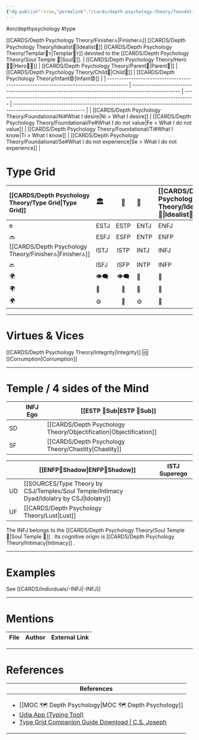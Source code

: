 ```yaml
---
{"dg-publish":true,"permalink":"/cards/depth-psychology-theory/foundational/infj/","created":"2023-01-05T15:50:12.666+01:00","updated":"2023-04-29T13:32:28.747+02:00"}
---
```


#on/depthpsychology  #type 

[[CARDS/Depth Psychology Theory/Finisher🔝\|Finisher🔝]] [[CARDS/Depth Psychology Theory/Idealist🦄\|Idealist🦄]] [[CARDS/Depth Psychology Theory/Templar🌠⚕️\|Templar🌠⚕️]] devoted to the [[CARDS/Depth Psychology Theory/Soul Temple 👥\|Soul👥]]. 
| [[CARDS/Depth Psychology Theory/Hero🦸‍♂️\|Hero🦸‍♂️]]                                                                          | [[CARDS/Depth Psychology Theory/Parent🤨\|Parent🤨]]                                                                                       | [[CARDS/Depth Psychology Theory/Child👼\|Child👼]]                                                                        | [[CARDS/Depth Psychology Theory/Infant😨\|Infant😨]]                                                                                                 |
| -------------------------------------------------------------------------------------- | -------------------------------------------------------------------------------------------------- | ---------------------------------------------------------------------------------- | ------------------------------------------------------------------------------------------------------------ |
| [[CARDS/Depth Psychology Theory/Foundational/Ni#What I desire\|Ni > What I desire]] | [[CARDS/Depth Psychology Theory/Foundational/Fe#What I do not value\|Fe > What I do not value]] | [[CARDS/Depth Psychology Theory/Foundational/Ti#What I know\|Ti > What I know]] | [[CARDS/Depth Psychology Theory/Foundational/Se#What I do not experience\|Se > What I do not experience]] |

# Type Grid 
| [[CARDS/Depth Psychology Theory/Type Grid\|Type Grid]]| <font size="4"> 🏛️</font> | <font size="4"> 🧰</font> | <font size="4"> 🔮</font> | <font size="4"> [[CARDS/Depth Psychology Theory/Idealist🦄\|Idealist🦄]]</font> | 💬 |💬| 💬 |
|:--------------------- |:------------------------- |:-------------------------:|:------------------------------------------------ |:------------------------- |:--------------------------- |:--------------------------- |:--------------------------- |
| 🔛                    | ESTJ                      |           ESTP            | ENTJ                                             | ENFJ                      | ➡️                          | 👋                          | 🏆                          |
| 🔜                    | ESFJ                      |    ESFP |ENTP                                   | ENFP                      | ↪️                          | 👋                          | 🏃‍♂️                       |
| [[CARDS/Depth Psychology Theory/Finisher🔝\|Finisher🔝]]    | ISTJ                      |           ISTP            | INTJ| INFJ| 🧘‍♂️ | 🏃‍♂️ | 🔙 | 
| 🔙                    | ISFJ        |           ISFP            | INTP                                             | INFP                      | ↪️                          | 🧘‍♂️                       | 🏆                          |
|🌍 | 👁️‍🗨️                     |           👁️‍🗨️           | 🧲                                               | 🧲                        |                             |                             |                             |
| 🌍 | 🐜                        |            🦊             | 🦊                                               | 🐜                        |                             |                             |                             |
|🌍| ⚙️                        |            👀             | ⚙️                                               | 👀                        |                             |                             |                             |

---
# Virtues & Vices
[[CARDS/Depth Psychology Theory/Integrity\|Integrity]] 🆚 [[Corrumption\|Corrumption]] 

---
# Temple / 4 sides of the Mind
|  | INFJ Ego          | [[ESTP 🤸Sub\|ESTP 🤸Sub]] |
| ------------ | ----------------- | ----------------- |
| SD           |                   | [[CARDS/Depth Psychology Theory/Objectification\|Objectification]]  |
| SF           |                   | [[CARDS/Depth Psychology Theory/Chastity\|Chastity]]    |

|     | [[ENFP👤Shadow\|ENFP👤Shadow]] | ISTJ Superego |
| --- | ---------------- | ------------- |
| UD  | [[SOURCES/Type Theory by CSJ/Temples/Soul Temple/Intimacy Dyad/Idolatry by CSJ\|Idolatry]]   |               |
| UF  | [[CARDS/Depth Psychology Theory/Lust\|Lust]]    |               |

The INFJ belongs to the [[CARDS/Depth Psychology Theory/Soul Temple 👥\|Soul Temple 👥]]  .
Its cognitive origin is [[CARDS/Depth Psychology Theory/Intimacy\|Intimacy]] .

---
# Examples 
See [[CARDS/Individuals/-INFJ\|-INFJ]] 

---
# Mentions
| File | Author | External Link |
| ---- | ------ | ------------- |

---
# References
| References                                                                                                                                                                                                                                                  |
| ----------------------------------------------------------------------------------------------------------------------------------------------------------------------------------------------------------------------------------------------------------- |
| <ul><li>[[MOC 🗺️ Depth Psychology\\|MOC 🗺️ Depth Psychology]]</li><li>[Udja App (Typing Tool)](https://www.udja.app/#/)</li><li>[Type Grid Companion Guide Download \\| C.S. Joseph](https://csjoseph.life/type-grid-companion-guide-download/)</li></ul> |







